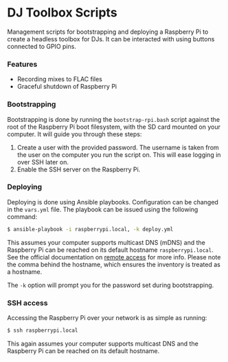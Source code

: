 # DJ Toolbox Scripts

Management scripts for bootstrapping and deploying a Raspberry Pi to create a
headless toolbox for DJs. It can be interacted with using buttons connected to
GPIO pins.

### Features
- Recording mixes to FLAC files
- Graceful shutdown of Raspberry Pi

### Bootstrapping
Bootstrapping is done by running the `bootstrap-rpi.bash` script against the
root of the Raspberry Pi boot filesystem, with the SD card mounted on your
computer. It will guide you through these steps:

1. Create a user with the provided password. The username is taken from the
   user on the computer you run the script on. This will ease logging in over
   SSH later on.
2. Enable the SSH server on the Raspberry Pi.

### Deploying
Deploying is done using Ansible playbooks. Configuration can be changed in the
`vars.yml` file. The playbook can be issued using the following command:

```sh
$ ansible-playbook -i raspberrypi.local, -k deploy.yml
```

This assumes your computer supports multicast DNS (mDNS) and the Raspberry Pi
can be reached on its default hostname `raspberrypi.local`. See the official
documentation on [remote access](rpi-remote-access-docs) for more info. Please
note the comma behind the hostname, which ensures the inventory is treated as a
hostname.

The `-k` option will prompt you for the password set during bootstrapping.

[rpi-remote-access-docs]: https://www.raspberrypi.com/documentation/computers/remote-access.html#resolving-raspberrypi-local-with-mdns

### SSH access
Accessing the Raspberry Pi over your network is as simple as running:

```sh
$ ssh raspberrypi.local
```

This again assumes your computer supports multicast DNS and the Raspberry Pi
can be reached on its default hostname.
